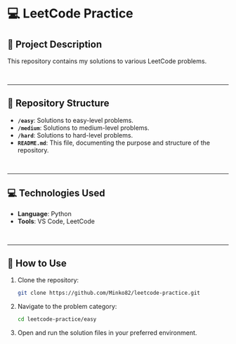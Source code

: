 # 💻 **LeetCode Practice**

## 📝 **Project Description**

This repository contains my solutions to various LeetCode problems.

<br>

---

## 📂 **Repository Structure**

- **`/easy`**: Solutions to easy-level problems.  
- **`/medium`**: Solutions to medium-level problems.  
- **`/hard`**: Solutions to hard-level problems.  
- **`README.md`**: This file, documenting the purpose and structure of the repository.  

<br>

---

## 💻 **Technologies Used**

- **Language**: Python
- **Tools**: VS Code, LeetCode


<br>

---

## 🚀 **How to Use**

1. Clone the repository:  
   ```bash
   git clone https://github.com/Minko82/leetcode-practice.git
   ```
2. Navigate to the problem category:
   ```bash
   cd leetcode-practice/easy
   ```
3. Open and run the solution files in your preferred environment.
